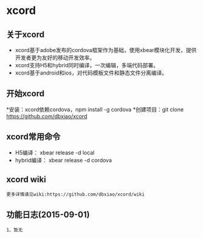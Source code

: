 # xcord

## 关于xcord

* xcord基于adobe发布的cordova框架作为基础，使用xbear模块化开发，提供开发者更为友好的移动开发效率。
* xcord支持H5和hybrid同时编译，一次编辑，多端代码部署。
* xcord基于android和ios，对代码模板文件和静态文件分离编译。


## 开始xcord

*安装：xcord依赖cordova，npm install -g cordova
*创建项目：git clone https://github.com/dbxiao/xcord

## xcord常用命令

* H5编译： xbear release -d local
* hybrid编译： xbear release -d cordova



## xcord wiki

	更多详情请见wiki:https://github.com/dbxiao/xcord/wiki


## 功能日志(2015-09-01)

	1、暂无